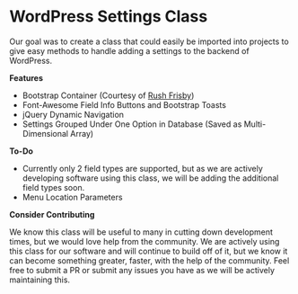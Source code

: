 # WordPress Settings Class
Our goal was to create a class that could easily be imported into projects to give easy methods to handle adding a settings to the backend of WordPress.

**Features**
- Bootstrap Container (Courtesy of [Rush Frisby](https://rushfrisby.com/using-bootstrap-in-wordpress-admin-panel))
- Font-Awesome Field Info Buttons and Bootstrap Toasts
- jQuery Dynamic Navigation
- Settings Grouped Under One Option in Database (Saved as Multi-Dimensional Array)


**To-Do**
- Currently only 2 field types are supported, but as we are actively developing software using this class, we will be adding the additional field types soon.
- Menu Location Parameters


**Consider Contributing**

We know this class will be useful to many in cutting down development times, but we would love help from the community. We are actively using this class for our software and will continue to build off of it, but we know it can become something greater, faster, with the help of the community. Feel free to submit a PR or submit any issues you have as we will be actively maintaining this.
